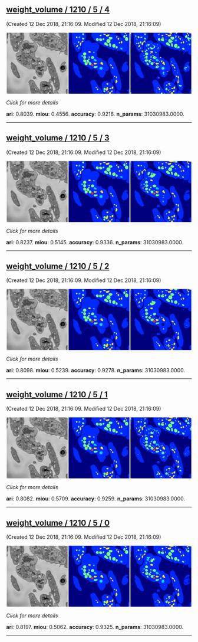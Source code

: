 <div class="thumbnail"><a href="4"><h2>weight_volume / 1210 / 5 / 4</h2></a><p>(Created 12 Dec 2018, 21:16:09. Modified 12 Dec 2018, 21:16:09)
</p><a href="4"><img src="4/media/summary.png" align="center"></a><p>
<i>Click for more details</i>
</p></div>

**ari**: 0.8039. **miou**: 0.4556. **accuracy**: 0.9216. **n_params**: 31030983.0000. 

---

<div class="thumbnail"><a href="3"><h2>weight_volume / 1210 / 5 / 3</h2></a><p>(Created 12 Dec 2018, 21:16:09. Modified 12 Dec 2018, 21:16:09)
</p><a href="3"><img src="3/media/summary.png" align="center"></a><p>
<i>Click for more details</i>
</p></div>

**ari**: 0.8237. **miou**: 0.5145. **accuracy**: 0.9336. **n_params**: 31030983.0000. 

---

<div class="thumbnail"><a href="2"><h2>weight_volume / 1210 / 5 / 2</h2></a><p>(Created 12 Dec 2018, 21:16:09. Modified 12 Dec 2018, 21:16:09)
</p><a href="2"><img src="2/media/summary.png" align="center"></a><p>
<i>Click for more details</i>
</p></div>

**ari**: 0.8098. **miou**: 0.5239. **accuracy**: 0.9278. **n_params**: 31030983.0000. 

---

<div class="thumbnail"><a href="1"><h2>weight_volume / 1210 / 5 / 1</h2></a><p>(Created 12 Dec 2018, 21:16:09. Modified 12 Dec 2018, 21:16:09)
</p><a href="1"><img src="1/media/summary.png" align="center"></a><p>
<i>Click for more details</i>
</p></div>

**ari**: 0.8082. **miou**: 0.5709. **accuracy**: 0.9259. **n_params**: 31030983.0000. 

---

<div class="thumbnail"><a href="0"><h2>weight_volume / 1210 / 5 / 0</h2></a><p>(Created 12 Dec 2018, 21:16:09. Modified 12 Dec 2018, 21:16:09)
</p><a href="0"><img src="0/media/summary.png" align="center"></a><p>
<i>Click for more details</i>
</p></div>

**ari**: 0.8197. **miou**: 0.5062. **accuracy**: 0.9325. **n_params**: 31030983.0000. 

---